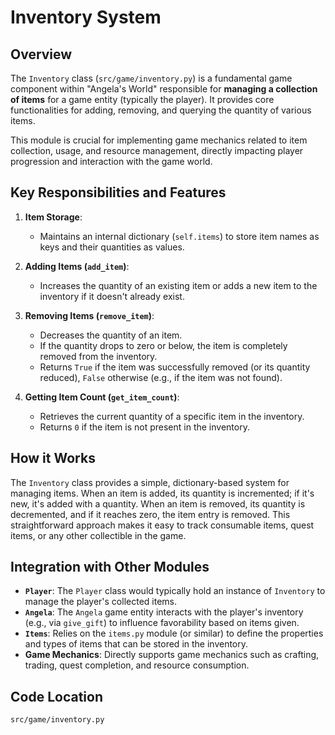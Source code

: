 # Inventory System

## Overview

The `Inventory` class (`src/game/inventory.py`) is a fundamental game component within "Angela's World" responsible for **managing a collection of items** for a game entity (typically the player). It provides core functionalities for adding, removing, and querying the quantity of various items.

This module is crucial for implementing game mechanics related to item collection, usage, and resource management, directly impacting player progression and interaction with the game world.

## Key Responsibilities and Features

1.  **Item Storage**: 
    *   Maintains an internal dictionary (`self.items`) to store item names as keys and their quantities as values.

2.  **Adding Items (`add_item`)**: 
    *   Increases the quantity of an existing item or adds a new item to the inventory if it doesn't already exist.

3.  **Removing Items (`remove_item`)**: 
    *   Decreases the quantity of an item.
    *   If the quantity drops to zero or below, the item is completely removed from the inventory.
    *   Returns `True` if the item was successfully removed (or its quantity reduced), `False` otherwise (e.g., if the item was not found).

4.  **Getting Item Count (`get_item_count`)**: 
    *   Retrieves the current quantity of a specific item in the inventory.
    *   Returns `0` if the item is not present in the inventory.

## How it Works

The `Inventory` class provides a simple, dictionary-based system for managing items. When an item is added, its quantity is incremented; if it's new, it's added with a quantity. When an item is removed, its quantity is decremented, and if it reaches zero, the item entry is removed. This straightforward approach makes it easy to track consumable items, quest items, or any other collectible in the game.

## Integration with Other Modules

-   **`Player`**: The `Player` class would typically hold an instance of `Inventory` to manage the player's collected items.
-   **`Angela`**: The `Angela` game entity interacts with the player's inventory (e.g., via `give_gift`) to influence favorability based on items given.
-   **`Items`**: Relies on the `items.py` module (or similar) to define the properties and types of items that can be stored in the inventory.
-   **Game Mechanics**: Directly supports game mechanics such as crafting, trading, quest completion, and resource consumption.

## Code Location

`src/game/inventory.py`
